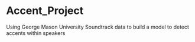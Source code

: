 # Accent_Project
Using George Mason University Soundtrack data to build a model to detect accents within speakers
